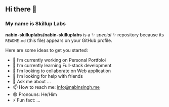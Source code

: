 ## Hi there 👋

### My name is Skillup Labs

**nabin-skilluplabs/nabin-skilluplabs** is a ✨ _special_ ✨ repository because its `README.md` (this file) appears on your GitHub profile.

Here are some ideas to get you started:

- 🔭 I’m currently working on Personal Portfoloi
- 🌱 I’m currently learning Full-stack development
- 👯 I’m looking to collaborate on Web application
- 🤔 I’m looking for help with friends
- 💬 Ask me about ...
- 📫 How to reach me: info@nabinsingh.me
- 😄 Pronouns: He/Him
- ⚡ Fun fact: ...
